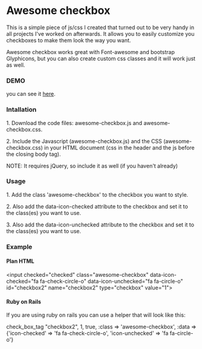 <h1>Awesome checkbox</h1>
<p>
	This is a simple piece of js/css I created that turned out to be very handy in all projects I've worked on afterwards. It allows you to easily customize you checkboxes to make them look the way you want.
</p>
<p>
	Awesome checkbox works great with Font-awesome and bootstrap Glyphicons, but you can also create custom css classes and it will work just as well.
</p>

<h3>DEMO</h3>
<p>
	you can see it <a href="http://apeniche.github.io/awesome-checkbox" target="_blank">here</a>.

<h3>Intallation</h3>
<p>
	1. Download the code files: awesome-checkbox.js and awesome-checkbox.css.
</p>
<p>
	2. Include the Javascript (awesome-checkbox.js) and the CSS (awesome-checkbox.css) in your HTML document (css in the header and the js before the closing body tag).
</p>
<p>
	NOTE: It requires jQuery, so include it as well (if you haven't already)
</p>
<h3>Usage</h3>
<p>
	1. Add the class 'awesome-checkbox' to the checkbox you want to style.
</p>
<p>
	2. Also add the data-icon-checked attribute to the checkbox and set it to the class(es) you want to use.
</p>
<p>
	3. Also add the data-icon-unchecked attribute to the checkbox and set it to the class(es) you want to use.
</p>

<h3>Example</h3>
<h4>Plan HTML</h4>
<p>
	&lt;input checked=&quot;checked&quot; class=&quot;awesome-checkbox&quot; data-icon-checked=&quot;fa fa-check-circle-o&quot; data-icon-unchecked=&quot;fa fa-circle-o&quot; id=&quot;checkbox2&quot; name=&quot;checkbox2&quot; type=&quot;checkbox&quot; value=&quot;1&quot;&gt;
</p>
<h4>Ruby on Rails</h4>
<p>If you are using ruby on rails you can use a helper that will look like this:</p>
<p>
	check_box_tag "checkbox2", 1, true, :class => 'awesome-checkbox', :data => {'icon-checked' => 'fa fa-check-circle-o', 'icon-unchecked' => 'fa fa-circle-o'}
</p>